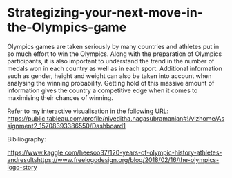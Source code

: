 # Strategizing-your-next-move-in-the-Olympics-game

Olympics games are taken seriously by many countries and athletes put in so much effort to win the Olympics. Along with the preparation of Olympics participants, it is also important to understand the trend in the number of medals won in each country as well as in each sport. Additional information such as gender, height and weight can also be taken into account when analysing the winning probability. Getting hold of this massive amount of information gives the country a competitive edge when it comes to maximising their chances of winning. 

Refer to my interactive visualisation in the following URL:
https://public.tableau.com/profile/niveditha.nagasubramanian#!/vizhome/Assignment2_15708393386550/Dashboard1

Bibiliography:

https://www.kaggle.com/heesoo37/120-years-of-olympic-history-athletes-andresultshttps://www.freelogodesign.org/blog/2018/02/16/the-olympics-logo-story 

